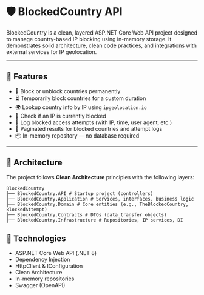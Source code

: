 ﻿# 🛡️ BlockedCountry API

BlockedCountry is a clean, layered ASP.NET Core Web API project designed to manage country-based IP blocking using in-memory storage. It demonstrates solid architecture, clean code practices, and integrations with external services for IP geolocation.

---

## 🚀 Features

- 🔐 Block or unblock countries permanently
- ⏳ Temporarily block countries for a custom duration
- 🌍 Lookup country info by IP using `ipgeolocation.io`
- 📵 Check if an IP is currently blocked
- 📄 Log blocked access attempts (with IP, time, user agent, etc.)
- 🔄 Paginated results for blocked countries and attempt logs
- 📦 In-memory repository — no database required

---

## 🧱 Architecture
The project follows **Clean Architecture** principles with the following layers:

```
BlockedCountry
├── BlockedCountry.API # Startup project (controllers)
├── BlockedCountry.Application # Services, interfaces, business logic
├── BlockedCountry.Domain # Core entities (e.g., TheBlockedCountry, BlockedAttempt)
├── BlockedCountry.Contracts # DTOs (data transfer objects)
├── BlockedCountry.Infrastructure # Repositories, IP services, DI
```
## 📂 Technologies

- ASP.NET Core Web API (.NET 8)
- Dependency Injection
- HttpClient & IConfiguration
- Clean Architecture
- In-memory repositories
- Swagger (OpenAPI)

